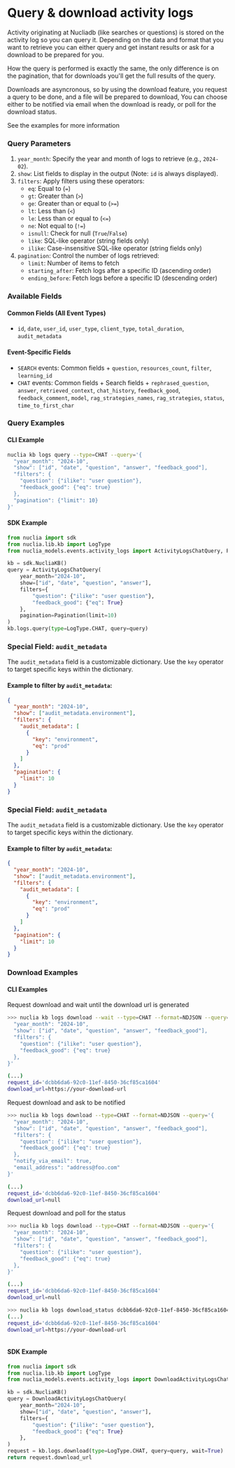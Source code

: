 # Query & download activity logs

Activity originating at Nucliadb (like searches or questions) is stored on the activity log so you can query it. Depending on the data and format that you want to retrieve you can either query and get instant results or ask for a download to be prepared for you.

How the query is performed is exactly the same, the only difference is on the pagination, that for downloads you'll get the full results of the query.

Downloads are asyncronous, so by using the download feature, you request a query to be done, and a file will be prepared to download, You can choose either to be notified via email when the download is ready, or poll for the download status.

See the examples for more information


### Query Parameters

1. `year_month`: Specify the year and month of logs to retrieve (e.g., `2024-02`).
2. `show`: List fields to display in the output (Note: `id` is always displayed).
3. `filters`: Apply filters using these operators:
   - `eq`: Equal to (`=`)
   - `gt`: Greater than (`>`)
   - `ge`: Greater than or equal to (`>=`)
   - `lt`: Less than (`<`)
   - `le`: Less than or equal to (`<=`)
   - `ne`: Not equal to (`!=`)
   - `isnull`: Check for null (`True`/`False`)
   - `like`: SQL-like operator (string fields only)
   - `ilike`: Case-insensitive SQL-like operator (string fields only)
4. `pagination`: Control the number of logs retrieved:
   - `limit`: Number of items to fetch
   - `starting_after`: Fetch logs after a specific ID (ascending order)
   - `ending_before`: Fetch logs before a specific ID (descending order)

### Available Fields

#### Common Fields (All Event Types)
- `id`, `date`, `user_id`, `user_type`, `client_type`, `total_duration`, `audit_metadata`

#### Event-Specific Fields
- `SEARCH` events: Common fields + `question`, `resources_count`, `filter`, `learning_id`
- `CHAT` events: Common fields + Search fields + `rephrased_question`, `answer`, `retrieved_context`, `chat_history`, `feedback_good`, `feedback_comment`, `model`, `rag_strategies_names`, `rag_strategies`, `status`, `time_to_first_char`


### Query Examples

#### CLI Example

```bash
nuclia kb logs query --type=CHAT --query='{
  "year_month": "2024-10",
  "show": ["id", "date", "question", "answer", "feedback_good"],
  "filters": {
    "question": {"ilike": "user question"},
    "feedback_good": {"eq": true}
  },
  "pagination": {"limit": 10}
}'
```

#### SDK Example

```python
from nuclia import sdk
from nuclia.lib.kb import LogType
from nuclia_models.events.activity_logs import ActivityLogsChatQuery, Pagination

kb = sdk.NucliaKB()
query = ActivityLogsChatQuery(
    year_month="2024-10",
    show=["id", "date", "question", "answer"],
    filters={
        "question": {"ilike": "user question"},
        "feedback_good": {"eq": True}
    },
    pagination=Pagination(limit=10)
)
kb.logs.query(type=LogType.CHAT, query=query)
```
### Special Field: `audit_metadata`
The `audit_metadata` field is a customizable dictionary. Use the `key` operator to target specific keys within the dictionary.

#### Example to filter by `audit_metadata`:

```json
{
  "year_month": "2024-10",
  "show": ["audit_metadata.environment"],
  "filters": {
    "audit_metadata": [
      {
        "key": "environment",
        "eq": "prod"
      }
    ]
  },
  "pagination": {
    "limit": 10
  }
}
```
### Special Field: `audit_metadata`
The `audit_metadata` field is a customizable dictionary. Use the `key` operator to target specific keys within the dictionary.

#### Example to filter by `audit_metadata`:

```json
{
  "year_month": "2024-10",
  "show": ["audit_metadata.environment"],
  "filters": {
    "audit_metadata": [
      {
        "key": "environment",
        "eq": "prod"
      }
    ]
  },
  "pagination": {
    "limit": 10
  }
}
```




### Download Examples

#### CLI Examples

Request download and wait until the download url is generated

```bash
>>> nuclia kb logs download --wait --type=CHAT --format=NDJSON --query='{
  "year_month": "2024-10",
  "show": ["id", "date", "question", "answer", "feedback_good"],
  "filters": {
    "question": {"ilike": "user question"},
    "feedback_good": {"eq": true}
  },
}'

(...)
request_id='dcbb6da6-92c0-11ef-8450-36cf85ca1604'
download_url=https://your-download-url
```

Request download and ask to be notified
```bash
>>> nuclia kb logs download --type=CHAT --format=NDJSON --query='{
  "year_month": "2024-10",
  "show": ["id", "date", "question", "answer", "feedback_good"],
  "filters": {
    "question": {"ilike": "user question"},
    "feedback_good": {"eq": true}
  },
  "notify_via_email": true,
  "email_address": "address@foo.com"
}'

(...)
request_id='dcbb6da6-92c0-11ef-8450-36cf85ca1604'
download_url=null
```
Request download and poll for the status
```bash
>>> nuclia kb logs download --type=CHAT --format=NDJSON --query='{
  "year_month": "2024-10",
  "show": ["id", "date", "question", "answer", "feedback_good"],
  "filters": {
    "question": {"ilike": "user question"},
    "feedback_good": {"eq": true}
  },
}'

(...)
request_id='dcbb6da6-92c0-11ef-8450-36cf85ca1604'
download_url=null

>>> nuclia kb logs download_status dcbb6da6-92c0-11ef-8450-36cf85ca1604
(...)
request_id='dcbb6da6-92c0-11ef-8450-36cf85ca1604'
download_url=https://your-download-url



```

#### SDK Example

```python
from nuclia import sdk
from nuclia.lib.kb import LogType
from nuclia_models.events.activity_logs import DownloadActivityLogsChatQuery

kb = sdk.NucliaKB()
query = DownloadActivityLogsChatQuery(
    year_month="2024-10",
    show=["id", "date", "question", "answer"],
    filters={
        "question": {"ilike": "user question"},
        "feedback_good": {"eq": True}
    },
)
request = kb.logs.download(type=LogType.CHAT, query=query, wait=True)
return request.download_url
```
